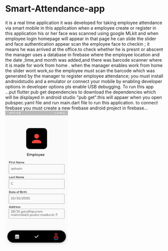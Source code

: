 # Smart-Attendance-app
it is a real time application
it was developed for taking employee attendance via smart mobile
in this application when a employee create or register in this application his or her face was scanned
using google MLkit 
and when employee login homepage will appear in that page he can slide the slider and face authentication appear scan the employee face to checkin ;
it means he was arrived at the office.to check whether he is presnt or abscent the manager uses a database in firebase 
where the employee location and the date ,time,and month was added,and there was barcode scanner where it is made for work from home .
when the manager enables work from home the slider wont work,so the employee must scan the barcode which was generated by the manager to register employee attendance;
you must install androidstudio and a emulator or connect your mobile by enabling developer options in developer options pls enable USB debugging.
To run this app ...put flutter pub get dependencies to download the dependencies which will be displayed in android studio "pub get".this will appaer when you open pubspec.yaml file
and run main.dart file to run this application.
to connect firebase you must create a new firebase android project in firebase...
<img src="attendanceapp/Screenshots/IMG-20230320-WA0001.jpg" width="200">
